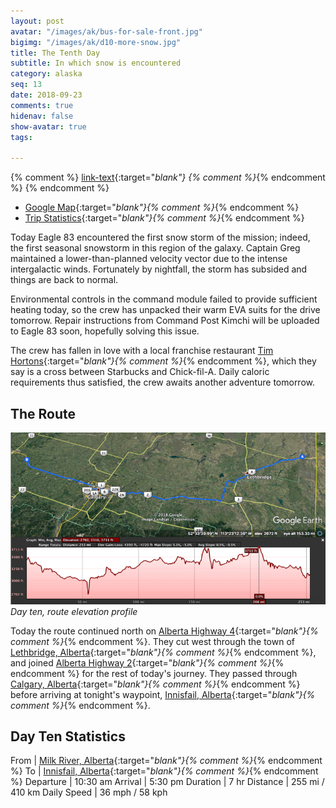 ```yaml
---
layout: post
avatar: "/images/ak/bus-for-sale-front.jpg"
bigimg: "/images/ak/d10-more-snow.jpg"
title: The Tenth Day
subtitle: In which snow is encountered
category: alaska
seq: 13
date: 2018-09-23
comments: true
hidenav: false
show-avatar: true
tags:

---
```


{% comment %}
[link-text](link-url){:target="_blank"}
{% comment %}_{% endcomment %}
{% endcomment %}


* [Google Map](https://drive.google.com/open?id=1QToP1iDFNB0dEk8pjlkAVyIr8ThzeEdh&usp=sharing){:target="_blank"}{% comment %}_{% endcomment %} 
* [Trip Statistics](https://docs.google.com/spreadsheets/d/10dU6wdnTdiuMCkSWJ2yGe1PNjGZWlgYcmZ_RCtjf--8/edit?usp=sharing){:target="_blank"}{% comment %}_{% endcomment %}

Today Eagle 83 encountered the first snow storm of the mission; indeed, the first
seasonal snowstorm in this region of the galaxy. Captain Greg maintained 
a lower-than-planned velocity vector due to the intense intergalactic winds.
Fortunately by nightfall, the storm has subsided and things are back to normal.

Environmental controls in the command module failed to provide sufficient
heating today, so the crew has unpacked their warm EVA suits for the drive
tomorrow. Repair instructions from Command Post Kimchi will be uploaded to 
Eagle 83 soon, hopefully solving this issue.

The crew has fallen in love with a local franchise restaurant
[Tim Hortons](https://en.wikipedia.org/wiki/Tim_Hortons){:target="_blank"}{% comment %}_{% endcomment %},
which they say is a cross between Starbucks and Chick-fil-A.
Daily caloric requirements thus satisfied, the crew awaits another adventure tomorrow.

## The Route

![d10-elevation-profile](/images/ak/d10-elevation-profile.png)
*Day ten, route elevation profile*

Today the route continued north on 
[Alberta Highway 4](https://en.wikipedia.org/wiki/Alberta_Highway_4){:target="_blank"}{% comment %}_{% endcomment %}.
They cut west through the town of
[Lethbridge, Alberta](https://en.wikipedia.org/wiki/Lethbridge){:target="_blank"}{% comment %}_{% endcomment %},
and joined 
[Alberta Highway 2](https://en.wikipedia.org/wiki/Alberta_Highway_4){:target="_blank"}{% comment %}_{% endcomment %}
for the rest of today's journey.
They passed through
[Calgary, Alberta](https://en.wikipedia.org/wiki/Calgary){:target="_blank"}{% comment %}_{% endcomment %}
before arriving at tonight's waypoint, 
[Innisfail, Alberta](https://en.wikipedia.org/wiki/Innisfail,_Alberta){:target="_blank"}{% comment %}_{% endcomment %}.


## Day Ten Statistics

From | [Milk River, Alberta](https://en.wikipedia.org/wiki/Milk_River,_Alberta){:target="_blank"}{% comment %}_{% endcomment %}
To | [Innisfail, Alberta](https://en.wikipedia.org/wiki/Innisfail,_Alberta){:target="_blank"}{% comment %}_{% endcomment %}
Departure | 10:30 am 
Arrival | 5:30 pm 
Duration | 7 hr
Distance | 255 mi / 410 km
Daily Speed | 36 mph / 58 kph

